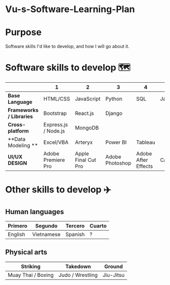 # Vu-s-Software-Learning-Plan

# Purpose
Software skills I'd like to develop, and how I will go about it. 


# Software skills to develop :world_map: 

|  | 1 | 2 | 3 | 4 | 5 |  
| ------------- | ------------- | ------------- | ------------- | ------------- |------------- | 
| **Base Language** | HTML/CSS | JavaScript | Python | SQL | Java |
| **Frameworks / Libraries** | Bootstrap | React.js | Django | | 
| **Cross-platform** | Express.js / Node.js | MongoDB | 
| **Data Modeling ** | Excel/VBA | Arteryx | Power BI | Tableau | 
| **UI/UX DESIGN** | Adobe Premiere Pro | Apple Final Cut Pro | Adobe Photoshop  | Adobe After Effects | Canva | 




# Other skills to develop :airplane:
## Human languages 
| Primero  | Segundo | Tercero | Cuarto | 
| ------------- | ------------- | ------------- | ------------- |  
| English | Vietnamese | Spanish | ? |

## Physical arts 
| Striking  | Takedown | Ground |
| ------------- | ------------- | ------------- |
| Muay Thai / Boxing | Judo / Wrestling | Jiu-Jitsu | 

